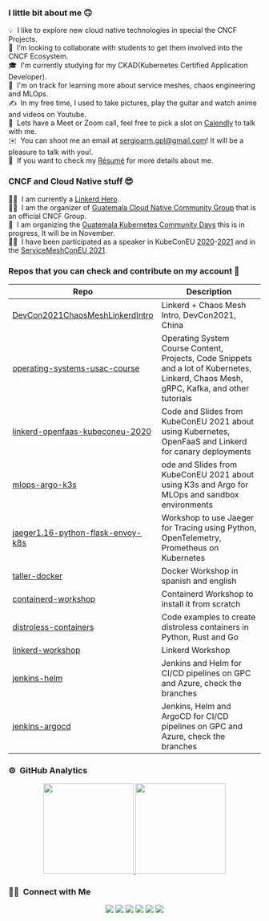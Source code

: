 ### I little bit about me 🙃

💡 &nbsp;I like to explore new cloud native technologies in special the CNCF Projects.\
👯 &nbsp;I’m looking to collaborate with students to get them involved into the CNCF Ecosystem.\
🎓 &nbsp;I'm currently studying for my CKAD(Kubernetes Certified Application Developer).\
🌱 &nbsp;I'm on track for learning more about service meshes, chaos engineering and MLOps.\
✍️ &nbsp;In my free time, I used to take pictures, play the guitar and watch anime and videos on Youtube.\
💬 &nbsp;Lets have a Meet or Zoom call, feel free to pick a slot on [Calendly](https://calendly.com/sergioarmgpl/meeting) to talk with me.\
✉️ &nbsp;You can shoot me an email at sergioarm.gpl@gmail.com! It will be a pleasure to talk with you!.\
📄 &nbsp;If you want to check my [Résumé](https://docs.google.com/document/d/1YmA5-RoV41ejfd-nqiqG8gAyJOm2KsP9E48FgxHqimo/edit?usp=sharing) for more details about me.

### CNCF and Cloud Native stuff 😎
🧞‍♂️ &nbsp;I am currently a [Linkerd Hero](https://linkerd.io/community/heroes).\
🧜‍♀️ &nbsp;I am the organizer of [Guatemala Cloud Native Community Group](https://community.cncf.io/cloud-nativegt/) that is an official CNCF Group.\
🧞 &nbsp;I am organizing the [Guatemala Kubernetes Community Days](https://github.com/cncf/kubernetes-community-days/issues/408) this is in progress, It will be in November.\
🧚‍♀️ &nbsp;I have been participated as a speaker in KubeConEU [2020](https://www.youtube.com/watch?v=bNoeI_Wi-R0)-[2021](https://www.youtube.com/watch?v=oMaJhpxd4FE) and in the [ServiceMeshConEU 2021](https://www.youtube.com/watch?v=vGVtnP8gOl8).

### Repos that you can check and contribute on my account 🧞‍

| Repo  | Description |
| ------------- | ------------- |
| [DevCon2021ChaosMeshLinkerdIntro](https://github.com/sergioarmgpl/DevCon2021ChaosMeshLinkerdIntro)  | Linkerd + Chaos Mesh Intro, DevCon2021, China |
| [operating-systems-usac-course](https://github.com/sergioarmgpl/operating-systems-usac-course)  | Operating System Course Content, Projects, Code Snippets and a lot of Kubernetes, Linkerd, Chaos Mesh, gRPC, Kafka, and other tutorials  |
| [linkerd-openfaas-kubeconeu-2020](https://github.com/sergioarmgpl/linkerd-openfaas-kubeconeu-2020)  | Code and Slides from KubeConEU 2021 about using Kubernetes, OpenFaaS and Linkerd for canary deployments |
| [mlops-argo-k3s](https://github.com/sergioarmgpl/mlops-argo-k3s)  | ode and Slides from KubeConEU 2021 about using K3s and Argo for MLOps and sandbox environments |
| [jaeger1.16-python-flask-envoy-k8s](https://github.com/sergioarmgpl/jaeger1.16-python-flask-envoy-k8s)  | Workshop to use Jaeger for Tracing using Python, OpenTelemetry, Prometheus on Kubernetes |
| [taller-docker](https://github.com/sergioarmgpl/taller-docker)  | Docker Workshop in spanish and english |
| [containerd-workshop](https://github.com/sergioarmgpl/containerd-workshop)  | Containerd Workshop to install it from scratch |
| [distroless-containers](https://github.com/sergioarmgpl/distroless-containers)  | Code examples to create distroless containers in Python, Rust and Go |
| [linkerd-workshop](https://github.com/sergioarmgpl/linkerd-workshop)  | Linkerd Workshop |
| [jenkins-helm](https://github.com/sergioarmgpl/jenkins-helm)  | Jenkins and Helm for CI/CD pipelines on GPC and Azure, check the branches |
| [jenkins-argocd](https://github.com/sergioarmgpl/jenkins-argocd)  | Jenkins, Helm and ArgoCD for CI/CD pipelines on GPC and Azure, check the branches |

### ⚙️ &nbsp;GitHub Analytics

<p align="center">
<a href="https://github.com/sergioarmgpl">
  <img height="180em" src="https://github-readme-stats-eight-theta.vercel.app/api?username=sergioarmgpl&show_icons=true&theme=algolia&include_all_commits=true&count_private=true"/>
  <img height="180em" src="https://github-readme-stats-eight-theta.vercel.app/api/top-langs/?username=sergioarmgpl&layout=compact&langs_count=8&theme=algolia"/>
</a>
</p>

### 🤝🏻 &nbsp;Connect with Me

<p align="center">
<a href="https://sergiops.xyz"><img src="https://img.shields.io/badge/-sergiops.xyz-3423A6?style=flat&logo=Google-Chrome&logoColor=white"/></a>
<a href="https://linkedin.com/in/sergioarmgpl"><img src="https://img.shields.io/badge/-Sergio%20Méndez%20-0077B5?style=flat&logo=Linkedin&logoColor=white"/></a>
<a href="https://www.twitter.com/sergioarmgpl"><img src="https://img.shields.io/badge/-@sergioarmgpl-1769FF?style=flat&logo=Twitter&logoColor=white"/></a>
<a href="mailto:sergioarm.gpl@gmail.com"><img src="https://img.shields.io/badge/-sergioarm.gpl@gmail.com-D14836?style=flat&logo=Gmail&logoColor=white"/></a>
<a href="https://instagram.com/sergioarmgpl"><img src="https://img.shields.io/badge/-@sergioarmgpl_-E4405F?style=flat&logo=Instagram&logoColor=white"/></a>
<a href="https://facebook.com/sergioarmgpl"><img src="https://img.shields.io/badge/-@sergioarmgpl-1877F2?style=flat&logo=Facebook&logoColor=white"/></a>
</p>


<!--
**sergioarmgpl/sergioarmgpl** is a ✨ _special_ ✨ repository because its `README.md` (this file) appears on your GitHub profile.

Here are some ideas to get you started:

- 🔭 I’m currently working on ...
- 🌱 I’m currently learning ...
- 👯 I’m looking to collaborate on ...
- 🤔 I’m looking for help with ...
- 💬 Ask me about ...
- 📫 How to reach me: ...
- 😄 Pronouns: ...
- ⚡ Fun fact: ...
-->
